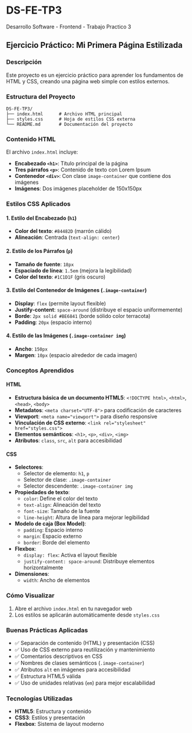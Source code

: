 # DS-FE-TP3
Desarrollo Software - Frontend - Trabajo Practico 3

## Ejercicio Práctico: Mi Primera Página Estilizada

### Descripción
Este proyecto es un ejercicio práctico para aprender los fundamentos de HTML y CSS, creando una página web simple con estilos externos.

### Estructura del Proyecto
```
DS-FE-TP3/
├── index.html      # Archivo HTML principal
├── styles.css      # Hoja de estilos CSS externa
└── README.md       # Documentación del proyecto
```

### Contenido HTML
El archivo `index.html` incluye:
- **Encabezado `<h1>`**: Título principal de la página
- **Tres párrafos `<p>`**: Contenido de texto con Lorem Ipsum
- **Contenedor `<div>`**: Con clase `image-container` que contiene dos imágenes
- **Imágenes**: Dos imágenes placeholder de 150x150px

### Estilos CSS Aplicados

#### 1. Estilo del Encabezado (`h1`)
- **Color del texto**: `#84482D` (marrón cálido)
- **Alineación**: Centrada (`text-align: center`)

#### 2. Estilo de los Párrafos (`p`)
- **Tamaño de fuente**: `18px`
- **Espaciado de línea**: `1.5em` (mejora la legibilidad)
- **Color del texto**: `#1C1D1F` (gris oscuro)

#### 3. Estilo del Contenedor de Imágenes (`.image-container`)
- **Display**: `flex` (permite layout flexible)
- **Justify-content**: `space-around` (distribuye el espacio uniformemente)
- **Borde**: `2px solid #BE6841` (borde sólido color terracota)
- **Padding**: `20px` (espacio interno)

#### 4. Estilo de las Imágenes (`.image-container img`)
- **Ancho**: `150px`
- **Margen**: `10px` (espacio alrededor de cada imagen)

### Conceptos Aprendidos

#### HTML
- **Estructura básica de un documento HTML5**: `<!DOCTYPE html>`, `<html>`, `<head>`, `<body>`
- **Metadatos**: `<meta charset="UTF-8">` para codificación de caracteres
- **Viewport**: `<meta name="viewport">` para diseño responsive
- **Vinculación de CSS externo**: `<link rel="stylesheet" href="styles.css">`
- **Elementos semánticos**: `<h1>`, `<p>`, `<div>`, `<img>`
- **Atributos**: `class`, `src`, `alt` para accesibilidad

#### CSS
- **Selectores**:
  - Selector de elemento: `h1`, `p`
  - Selector de clase: `.image-container`
  - Selector descendente: `.image-container img`
- **Propiedades de texto**:
  - `color`: Define el color del texto
  - `text-align`: Alineación del texto
  - `font-size`: Tamaño de la fuente
  - `line-height`: Altura de línea para mejorar legibilidad
- **Modelo de caja (Box Model)**:
  - `padding`: Espacio interno
  - `margin`: Espacio externo
  - `border`: Borde del elemento
- **Flexbox**:
  - `display: flex`: Activa el layout flexible
  - `justify-content: space-around`: Distribuye elementos horizontalmente
- **Dimensiones**:
  - `width`: Ancho de elementos

### Cómo Visualizar
1. Abre el archivo `index.html` en tu navegador web
2. Los estilos se aplicarán automáticamente desde `styles.css`

### Buenas Prácticas Aplicadas
- ✅ Separación de contenido (HTML) y presentación (CSS)
- ✅ Uso de CSS externo para reutilización y mantenimiento
- ✅ Comentarios descriptivos en CSS
- ✅ Nombres de clases semánticos (`.image-container`)
- ✅ Atributos `alt` en imágenes para accesibilidad
- ✅ Estructura HTML5 válida
- ✅ Uso de unidades relativas (`em`) para mejor escalabilidad

### Tecnologías Utilizadas
- **HTML5**: Estructura y contenido
- **CSS3**: Estilos y presentación
- **Flexbox**: Sistema de layout moderno
